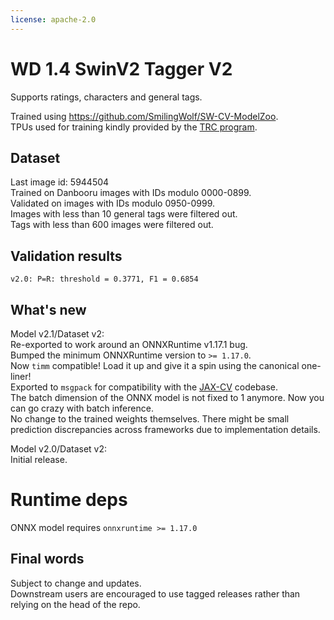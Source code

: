 ```yaml
---
license: apache-2.0
---
```

# WD 1.4 SwinV2 Tagger V2

Supports ratings, characters and general tags.

Trained using https://github.com/SmilingWolf/SW-CV-ModelZoo.  
TPUs used for training kindly provided by the [TRC program](https://sites.research.google/trc/about/).

## Dataset
Last image id: 5944504  
Trained on Danbooru images with IDs modulo 0000-0899.  
Validated on images with IDs modulo 0950-0999.  
Images with less than 10 general tags were filtered out.  
Tags with less than 600 images were filtered out.

## Validation results
`v2.0: P=R: threshold = 0.3771, F1 = 0.6854`

## What's new
Model v2.1/Dataset v2:  
Re-exported to work around an ONNXRuntime v1.17.1 bug.  
Bumped the minimum ONNXRuntime version to `>= 1.17.0`.  
Now `timm` compatible! Load it up and give it a spin using the canonical one-liner!  
Exported to `msgpack` for compatibility with the [JAX-CV](https://github.com/SmilingWolf/JAX-CV) codebase.  
The batch dimension of the ONNX model is not fixed to 1 anymore. Now you can go crazy with batch inference.  
No change to the trained weights themselves. There might be small prediction discrepancies across frameworks due to implementation details.  

Model v2.0/Dataset v2:  
Initial release.  

# Runtime deps
ONNX model requires `onnxruntime >= 1.17.0`

## Final words
Subject to change and updates.  
Downstream users are encouraged to use tagged releases rather than relying on the head of the repo.
